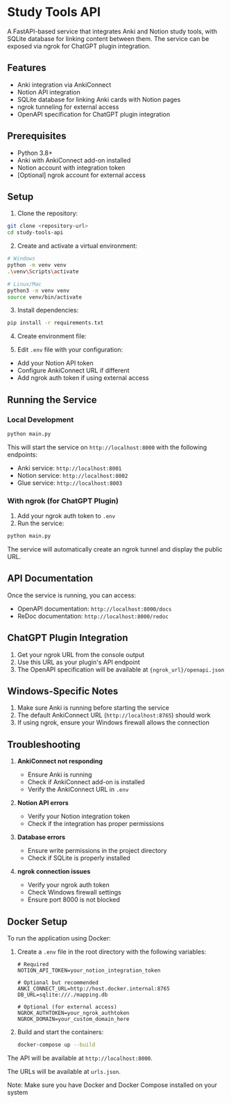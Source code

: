 # Study Tools API

A FastAPI-based service that integrates Anki and Notion study tools, with SQLite database for linking content between them. The service can be exposed via ngrok for ChatGPT plugin integration.

## Features

- Anki integration via AnkiConnect
- Notion API integration
- SQLite database for linking Anki cards with Notion pages
- ngrok tunneling for external access
- OpenAPI specification for ChatGPT plugin integration

## Prerequisites

- Python 3.8+
- Anki with AnkiConnect add-on installed
- Notion account with integration token
- [Optional] ngrok account for external access

## Setup

1. Clone the repository:
```bash
git clone <repository-url>
cd study-tools-api
```

2. Create and activate a virtual environment:
```bash
# Windows
python -m venv venv
.\venv\Scripts\activate

# Linux/Mac
python3 -m venv venv
source venv/bin/activate
```

3. Install dependencies:
```bash
pip install -r requirements.txt
```

4. Create environment file:

5. Edit `.env` file with your configuration:
- Add your Notion API token
- Configure AnkiConnect URL if different
- Add ngrok auth token if using external access

## Running the Service

### Local Development

```bash
python main.py
```

This will start the service on `http://localhost:8000` with the following endpoints:
- Anki service: `http://localhost:8001`
- Notion service: `http://localhost:8002`
- Glue service: `http://localhost:8003`

### With ngrok (for ChatGPT Plugin)

1. Add your ngrok auth token to `.env`
2. Run the service:
```bash
python main.py
```

The service will automatically create an ngrok tunnel and display the public URL.

## API Documentation

Once the service is running, you can access:
- OpenAPI documentation: `http://localhost:8000/docs`
- ReDoc documentation: `http://localhost:8000/redoc`

## ChatGPT Plugin Integration

1. Get your ngrok URL from the console output
2. Use this URL as your plugin's API endpoint
3. The OpenAPI specification will be available at `{ngrok_url}/openapi.json`

## Windows-Specific Notes

1. Make sure Anki is running before starting the service
2. The default AnkiConnect URL (`http://localhost:8765`) should work
3. If using ngrok, ensure your Windows firewall allows the connection

## Troubleshooting

1. **AnkiConnect not responding**
   - Ensure Anki is running
   - Check if AnkiConnect add-on is installed
   - Verify the AnkiConnect URL in `.env`

2. **Notion API errors**
   - Verify your Notion integration token
   - Check if the integration has proper permissions

3. **Database errors**
   - Ensure write permissions in the project directory
   - Check if SQLite is properly installed

4. **ngrok connection issues**
   - Verify your ngrok auth token
   - Check Windows firewall settings
   - Ensure port 8000 is not blocked

## Docker Setup

To run the application using Docker:

1. Create a `.env` file in the root directory with the following variables:
   ```
   # Required
   NOTION_API_TOKEN=your_notion_integration_token

   # Optional but recommended
   ANKI_CONNECT_URL=http://host.docker.internal:8765
   DB_URL=sqlite:///./mapping.db

   # Optional (for external access)
   NGROK_AUTHTOKEN=your_ngrok_authtoken
   NGROK_DOMAIN=your_custom_domain_here
   ```

2. Build and start the containers:
   ```bash
   docker-compose up --build
   ```

The API will be available at `http://localhost:8000`.

The URLs will be available at `urls.json`.

Note: Make sure you have Docker and Docker Compose installed on your system 